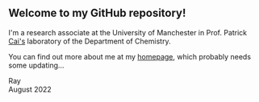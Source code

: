 ## Welcome to my GitHub repository!

I'm a research associate at the University of Manchester in Prof. Patrick [Cai's](http://www.cailab.org/) laboratory of the Department of Chemistry.

You can find out more about me at my [homepage](http://www.rwanwork.info/), which probably needs some updating...

Ray<br />
August 2022


<!--
**rwanwork/rwanwork** is a ✨ _special_ ✨ repository because its `README.md` (this file) appears on your GitHub profile.

Here are some ideas to get you started:

- 🔭 I’m currently working on ...
- 🌱 I’m currently learning ...
- 👯 I’m looking to collaborate on ...
- 🤔 I’m looking for help with ...
- 💬 Ask me about ...
- 📫 How to reach me: ...
- 😄 Pronouns: ...
- ⚡ Fun fact: ...
-->
